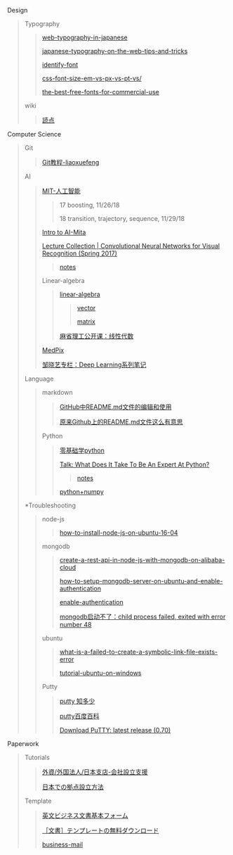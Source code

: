 Design
>
>Typography
>
>>[web-typography-in-japanese](http://hayataki-masaharu.jp/web-typography-in-japanese/#.W_uiqpMzZPZ)
>>
>>[japanese-typography-on-the-web-tips-and-tricks](https://medium.com/@PavelLaptev/japanese-typography-on-the-web-tips-and-tricks-981f120ad20e)
>>
>>[identify-font](https://www.fontsquirrel.com/matcherator)
>>
>>[css-font-size-em-vs-px-vs-pt-vs/](https://kyleschaeffer.com/development/css-font-size-em-vs-px-vs-pt-vs/)
>>
>>[the-best-free-fonts-for-commercial-use](https://www.techradar.com/news/the-best-free-fonts-for-commercial-use)
>>
>wiki
>
>>[読点](https://ja.wikipedia.org/wiki/%E8%AA%AD%E7%82%B9)
>>
Computer Science
>
>Git
>
>>[Git教程-liaoxuefeng](http://muicoder.github.io/liaoxuefeng/git/000Git%E6%95%99%E7%A8%8B.html)
>>
>AI
>
>>[MIT-人工智能](http://open.163.com/movie/2017/9/Q/S/MCTMNN3UI_MCTMNR8QS.html)
>>
>>>17 boosting, 11/26/18
>>>
>>>18 transition, trajectory, sequence, 11/29/18
>>>
>>[Intro to AI-Mita](http://stephenfitz.info/lectures/keio/keio2018aia/)
>>
>>[Lecture Collection | Convolutional Neural Networks for Visual Recognition (Spring 2017)](https://www.youtube.com/playlist?list=PL3FW7Lu3i5JvHM8ljYj-zLfQRF3EO8sYv)
>>
>>>[notes](http://cs231n.github.io/)
>>>
>>
>>Linear-algebra
>>
>>>[linear-algebra](https://www.khanacademy.org/math/linear-algebra)
>>>
>>>>[vector](https://www.khanacademy.org/math/linear-algebra/vectors-and-spaces)
>>>>
>>>>[matrix](https://www.khanacademy.org/math/linear-algebra/alternate-bases/change-of-basis/v/linear-algebra-change-of-basis-matrix)
>>>>
>>>[麻省理工公开课：线性代数](http://open.163.com/movie/2010/11/P/P/M6V0BQC4M_M6V29EGPP.html)
>>>
>>[MedPix](https://medpix.nlm.nih.gov/case?id=4f6f6d55-1e9f-4784-a0f3-06cad29742d1&quiz=t)
>>
>>[邹晓艺专栏：Deep Learning系列笔记](https://mp.weixin.qq.com/s?__biz=MzI2MDQ3MTg3MQ==&mid=2247483850&idx=2&sn=7c8d419308b271db5cfe7fcc3dd95b33&chksm=ea686c9add1fe58c92f5f3d24595e6d1c580be889493f31f9dbe54ebeaf58c81dbcecf6073d5&scene=21#wechat_redirect)
>>
>Language
>
>>markdown
>>
>>>[GitHub中README.md文件的编辑和使用](https://blog.csdn.net/ljc_563812704/article/details/53464039)
>>>
>>>[原来Github上的README.md文件这么有意思](https://blog.csdn.net/zhaokaiqiang1992/article/details/41349819)
>>>
>>Python
>>
>>>[零基础学python](https://moreoronce.gitbooks.io/learnpython/content/index.html)
>>>
>>>[Talk: What Does It Take To Be An Expert At Python?](https://www.youtube.com/watch?v=7lmCu8wz8ro)
>>>
>>>>[notes](https://github.com/austin-taylor/code-vault/blob/master/python_expert_notebook.ipynb)
>>>>
>>>
>>>[python+numpy](http://cs231n.github.io/python-numpy-tutorial/)
>>>
>*Troubleshooting
>
>>node-js
>>
>>>[how-to-install-node-js-on-ubuntu-16-04](https://www.digitalocean.com/community/tutorials/how-to-install-node-js-on-ubuntu-16-04)
>>>
>>mongodb
>>>[create-a-rest-api-in-node-js-with-mongodb-on-alibaba-cloud](https://www.alibabacloud.com/blog/create-a-rest-api-in-node-js-with-mongodb-on-alibaba-cloud_593851)
>>>
>>>[how-to-setup-mongodb-server-on-ubuntu-and-enable-authentication](https://sysadmins.co.za/how-to-setup-mongodb-server-on-ubuntu-and-enable-authentication/)
>>>
>>>[enable-authentication](https://docs.mongodb.com/manual/tutorial/enable-authentication/)
>>>
>>>[mongodb启动不了：child process failed, exited with error number 48](https://www.cnblogs.com/joshua317/articles/5190385.html)
>>>
>>ubuntu
>>
>>>[what-is-a-failed-to-create-a-symbolic-link-file-exists-error](https://askubuntu.com/questions/543516/what-is-a-failed-to-create-a-symbolic-link-file-exists-error/543528)
>>>
>>>[tutorial-ubuntu-on-windows](https://tutorials.ubuntu.com/tutorial/tutorial-ubuntu-on-windows#3)
>>>
>>Putty
>>
>>>[putty 知多少](https://blog.csdn.net/qk_zhu/article/details/6272247)
>>>
>>>[putty百度百科](https://baike.baidu.com/item/putty/5426468?fr=aladdin)
>>>
>>>[Download PuTTY: latest release (0.70)](https://www.chiark.greenend.org.uk/~sgtatham/putty/latest.html)
>>>
Paperwork
>
>Tutorials
>
>>[外資/外国法人/日本支店-会社設立支援](http://ventureinq.jp/gaishisetup/)
>>
>>[日本での拠点設立方法](https://www.jetro.go.jp/invest/setting_up/section1/page5.html)
>
>Template
>
>>[英文ビジネス文書基本フォーム ](http://www.someya-net.com/62-BizManual_Open/06%20chap-5-1.pdf)
>>
>>[［文書］テンプレートの無料ダウンロード](https://template.k-solution.info/)
>>
>>[business-mail](https://business-mail.jp/example)
>>
>
